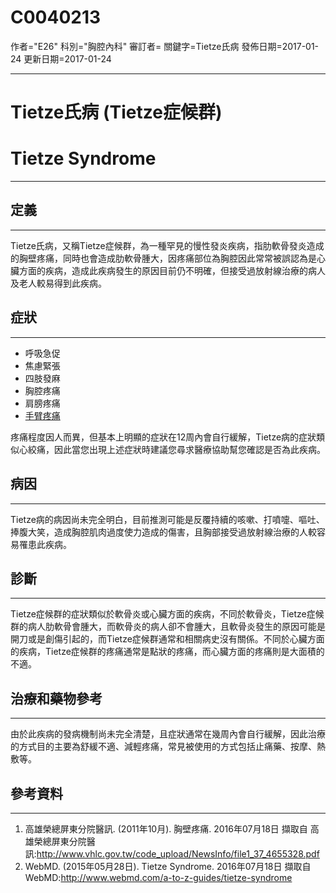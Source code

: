 # C0040213
作者="E26"
科別="胸腔內科"
審訂者=
關鍵字=Tietze氏病
發佈日期=2017-01-24
更新日期=2017-01-24

----------
# Tietze氏病 (Tietze症候群)
# Tietze Syndrome
----------
## 定義
----------

Tietze氏病，又稱Tietze症候群，為一種罕見的慢性發炎疾病，指肋軟骨發炎造成的胸壁疼痛，同時也會造成肋軟骨腫大，因疼痛部位為胸腔因此常常被誤認為是心臟方面的疾病，造成此疾病發生的原因目前仍不明確，但接受過放射線治療的病人及老人較易得到此疾病。

## 症狀
----------
- 呼吸急促
- 焦慮緊張
- 四肢發麻
- 胸腔疼痛
- 肩膀疼痛
- [手臂疼痛](C0239377)

疼痛程度因人而異，但基本上明顯的症狀在12周內會自行緩解，Tietze病的症狀類似心絞痛，因此當您出現上述症狀時建議您尋求醫療協助幫您確認是否為此疾病。

## 病因
----------

Tietze病的病因尚未完全明白，目前推測可能是反覆持續的咳嗽、打噴嚏、嘔吐、捧腹大笑，造成胸腔肌肉過度使力造成的傷害，且胸部接受過放射線治療的人較容易罹患此疾病。

## 診斷
----------

Tietze症候群的症狀類似於軟骨炎或心臟方面的疾病，不同於軟骨炎，Tietze症候群的病人肋軟骨會腫大，而軟骨炎的病人卻不會腫大，且軟骨炎發生的原因可能是開刀或是創傷引起的，而Tietze症候群通常和相關病史沒有關係。不同於心臟方面的疾病，Tietze症候群的疼痛通常是點狀的疼痛，而心臟方面的疼痛則是大面積的不適。

## 治療和藥物參考
----------

由於此疾病的發病機制尚未完全清楚，且症狀通常在幾周內會自行緩解，因此治療的方式目的主要為舒緩不適、減輕疼痛，常見被使用的方式包括止痛藥、按摩、熱敷等。

## 參考資料
----------
1. 高雄榮總屏東分院醫訊. (2011年10月). 胸壁疼痛. 2016年07月18日 擷取自 高雄榮總屏東分院醫訊:http://www.vhlc.gov.tw/code_upload/NewsInfo/file1_37_4655328.pdf
2. WebMD. (2015年05月28日). Tietze Syndrome. 2016年07月18日 擷取自 WebMD:http://www.webmd.com/a-to-z-guides/tietze-syndrome

